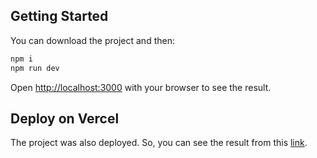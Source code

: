## Getting Started

You can download the project and then:

```bash
npm i 
npm run dev
```

Open [http://localhost:3000](http://localhost:3000) with your browser to see the result.

## Deploy on Vercel

The project was also deployed. So, you can see the result from this [link](https://develops-posts.vercel.app/).

